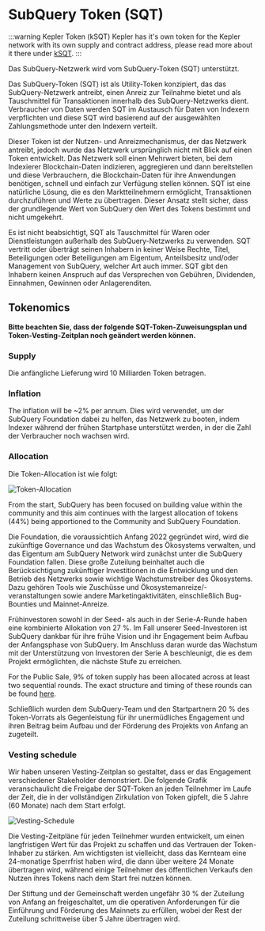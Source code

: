 # SubQuery Token (SQT)

:::warning Kepler Token (kSQT) Kepler has it's own token for the Kepler network with its own supply and contract address, please read more about it there under [kSQT](./kepler/ksqt.md). :::

Das SubQuery-Netzwerk wird vom SubQuery-Token (SQT) unterstützt.

Das SubQuery-Token (SQT) ist als Utility-Token konzipiert, das das SubQuery-Netzwerk antreibt, einen Anreiz zur Teilnahme bietet und als Tauschmittel für Transaktionen innerhalb des SubQuery-Netzwerks dient. Verbraucher von Daten werden SQT im Austausch für Daten von Indexern verpflichten und diese SQT wird basierend auf der ausgewählten Zahlungsmethode unter den Indexern verteilt.

Dieser Token ist der Nutzen- und Anreizmechanismus, der das Netzwerk antreibt, jedoch wurde das Netzwerk ursprünglich nicht mit Blick auf einen Token entwickelt. Das Netzwerk soll einen Mehrwert bieten, bei dem Indexierer Blockchain-Daten indizieren, aggregieren und dann bereitstellen und diese Verbrauchern, die Blockchain-Daten für ihre Anwendungen benötigen, schnell und einfach zur Verfügung stellen können. SQT ist eine natürliche Lösung, die es den Marktteilnehmern ermöglicht, Transaktionen durchzuführen und Werte zu übertragen. Dieser Ansatz stellt sicher, dass der grundlegende Wert von SubQuery den Wert des Tokens bestimmt und nicht umgekehrt.

Es ist nicht beabsichtigt, SQT als Tauschmittel für Waren oder Dienstleistungen außerhalb des SubQuery-Netzwerks zu verwenden. SQT vertritt oder überträgt seinen Inhabern in keiner Weise Rechte, Titel, Beteiligungen oder Beteiligungen am Eigentum, Anteilsbesitz und/oder Management von SubQuery, welcher Art auch immer. SQT gibt den Inhabern keinen Anspruch auf das Versprechen von Gebühren, Dividenden, Einnahmen, Gewinnen oder Anlagerenditen.

## Tokenomics

**Bitte beachten Sie, dass der folgende SQT-Token-Zuweisungsplan und Token-Vesting-Zeitplan noch geändert werden können.**

### Supply

Die anfängliche Lieferung wird 10 Milliarden Token betragen.

### Inflation

The inflation will be ~2% per annum. Dies wird verwendet, um der SubQuery Foundation dabei zu helfen, das Netzwerk zu booten, indem Indexer während der frühen Startphase unterstützt werden, in der die Zahl der Verbraucher noch wachsen wird.

### Allocation

Die Token-Allocation ist wie folgt:

![Token-Allocation](/assets/img/token_allocation.png)

From the start, SubQuery has been focused on building value within the community and this aim continues with the largest allocation of tokens (44%) being apportioned to the Community and SubQuery Foundation.

Die Foundation, die voraussichtlich Anfang 2022 gegründet wird, wird die zukünftige Governance und das Wachstum des Ökosystems verwalten, und das Eigentum am SubQuery Network wird zunächst unter die SubQuery Foundation fallen. Diese große Zuteilung beinhaltet auch die Berücksichtigung zukünftiger Investitionen in die Entwicklung und den Betrieb des Netzwerks sowie wichtige Wachstumstreiber des Ökosystems. Dazu gehören Tools wie Zuschüsse und Ökosystemanreize/-veranstaltungen sowie andere Marketingaktivitäten, einschließlich Bug-Bounties und Mainnet-Anreize.

Frühinvestoren sowohl in der Seed- als auch in der Serie-A-Runde haben eine kombinierte Allokation von 27 %. Im Fall unserer Seed-Investoren ist SubQuery dankbar für ihre frühe Vision und ihr Engagement beim Aufbau der Anfangsphase von SubQuery. Im Anschluss daran wurde das Wachstum mit der Unterstützung von Investoren der Serie A beschleunigt, die es dem Projekt ermöglichten, die nächste Stufe zu erreichen.

For the Public Sale, 9% of token supply has been allocated across at least two sequential rounds. The exact structure and timing of these rounds can be found [here](https://subquery.medium.com/subquery-publishes-the-sqt-public-sale-date-and-sale-guide-64b8aff10882).

Schließlich wurden dem SubQuery-Team und den Startpartnern 20 % des Token-Vorrats als Gegenleistung für ihr unermüdliches Engagement und ihren Beitrag beim Aufbau und der Förderung des Projekts von Anfang an zugeteilt.

### Vesting schedule

Wir haben unseren Vesting-Zeitplan so gestaltet, dass er das Engagement verschiedener Stakeholder demonstriert. Die folgende Grafik veranschaulicht die Freigabe der SQT-Token an jeden Teilnehmer im Laufe der Zeit, die in der vollständigen Zirkulation von Token gipfelt, die 5 Jahre (60 Monate) nach dem Start erfolgt.

![Vesting-Schedule](/assets/img/vesting_schedule.png)

Die Vesting-Zeitpläne für jeden Teilnehmer wurden entwickelt, um einen langfristigen Wert für das Projekt zu schaffen und das Vertrauen der Token-Inhaber zu stärken. Am wichtigsten ist vielleicht, dass das Kernteam eine 24-monatige Sperrfrist haben wird, die dann über weitere 24 Monate übertragen wird, während einige Teilnehmer des öffentlichen Verkaufs den Nutzen ihres Tokens nach dem Start frei nutzen können.

Der Stiftung und der Gemeinschaft werden ungefähr 30 % der Zuteilung von Anfang an freigeschaltet, um die operativen Anforderungen für die Einführung und Förderung des Mainnets zu erfüllen, wobei der Rest der Zuteilung schrittweise über 5 Jahre übertragen wird.
